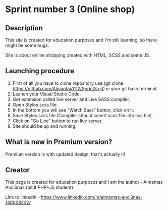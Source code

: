 # Sprint number 3 (Online shop)

## Description
This site is created for education purposes and I'm still learning, so there might be some bugs.

Site is about online shopping created with HTML, SCSS and some JS.

## Launching procedure
1. First of all you have to clone repository use (git clone https://github.com/Almantas1112/Sprint3.git) in your git bash terminal.
2. Launch your Visual Studio Code.
3. Get extension called live server and Live SASS compiler.
4. Open Styles.scss file.
5. In the bottom you will see "Watch Sass" button, click on it.
6. Save Styles.scss file (Compiler should covert scss file into css file).
7. Click on "Go Live" button to run live server.
8. Site should be up and running.

## What is new in Premium version?

Premium version is with updated design, that's actually it!

## Creator

This page is created for education purposes and I am the authot - Almantas Anciūnas (bit.lt PHP+JS student).

Link to linkedin - https://www.linkedin.com/in/almantas-anciūnas-140008232/